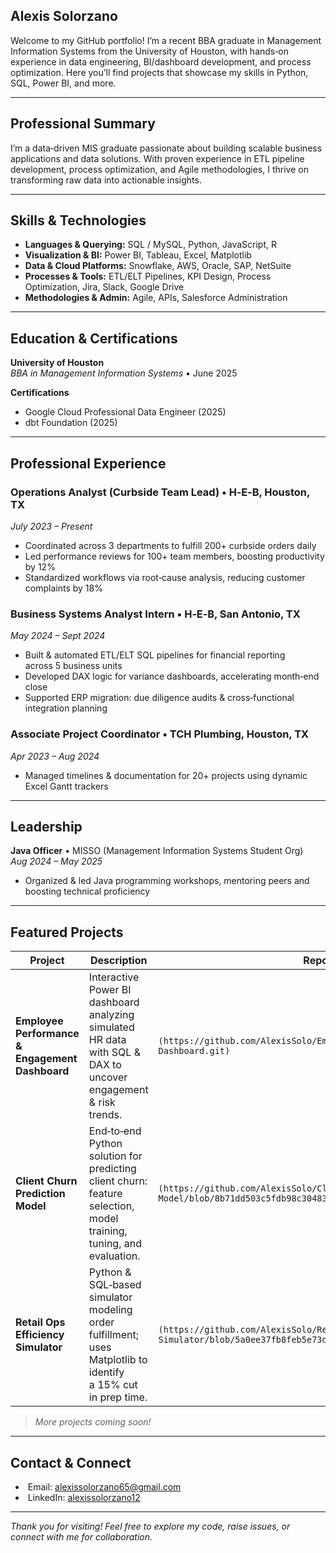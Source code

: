 
## Alexis Solorzano 

Welcome to my GitHub portfolio! I’m a recent BBA graduate in Management Information Systems from the University of Houston, with hands‑on experience in data engineering, BI/dashboard development, and process optimization. Here you’ll find projects that showcase my skills in Python, SQL, Power BI, and more.

---

##  Professional Summary
I’m a data‑driven MIS graduate passionate about building scalable business applications and data solutions. With proven experience in ETL pipeline development, process optimization, and Agile methodologies, I thrive on transforming raw data into actionable insights.

---

##  Skills & Technologies

- **Languages & Querying:** SQL / MySQL, Python, JavaScript, R  
- **Visualization & BI:** Power BI, Tableau, Excel, Matplotlib  
- **Data & Cloud Platforms:** Snowflake, AWS, Oracle, SAP, NetSuite  
- **Processes & Tools:** ETL/ELT Pipelines, KPI Design, Process Optimization, Jira, Slack, Google Drive  
- **Methodologies & Admin:** Agile, APIs, Salesforce Administration  

---

##  Education & Certifications

**University of Houston**  
_BBA in Management Information Systems_ • June 2025  

**Certifications**  
- Google Cloud Professional Data Engineer (2025)  
- dbt Foundation (2025)  

---

##  Professional Experience

### Operations Analyst (Curbside Team Lead) • H‑E‑B, Houston, TX  
_July 2023 – Present_  
- Coordinated across 3 departments to fulfill 200+ curbside orders daily  
- Led performance reviews for 100+ team members, boosting productivity by 12%  
- Standardized workflows via root‑cause analysis, reducing customer complaints by 18%  

### Business Systems Analyst Intern • H‑E‑B, San Antonio, TX  
_May 2024 – Sept 2024_  
- Built & automated ETL/ELT SQL pipelines for financial reporting across 5 business units  
- Developed DAX logic for variance dashboards, accelerating month‑end close  
- Supported ERP migration: due diligence audits & cross‑functional integration planning  

### Associate Project Coordinator • TCH Plumbing, Houston, TX  
_Apr 2023 – Aug 2024_  
- Managed timelines & documentation for 20+ projects using dynamic Excel Gantt trackers  

---

##  Leadership

**Java Officer** • MISSO (Management Information Systems Student Org)  
_Aug 2024 – May 2025_  
- Organized & led Java programming workshops, mentoring peers and boosting technical proficiency  

---

##  Featured Projects

| Project                                   | Description                                                                                             | Repo Link                 |
| ----------------------------------------- | ------------------------------------------------------------------------------------------------------- | ------------------------- |
| **Employee Performance & Engagement Dashboard** | Interactive Power BI dashboard analyzing simulated HR data with SQL & DAX to uncover engagement & risk trends. | `(https://github.com/AlexisSolo/Employee-Performance-Engagement-Dashboard.git)`    |
| **Client Churn Prediction Model**         | End‑to‑end Python solution for predicting client churn: feature selection, model training, tuning, and evaluation. | `(https://github.com/AlexisSolo/Client-Churn-Prediction-Model/blob/8b71dd503c5fdb98c3048351d95561c3956426cc/README.md)`    |
| **Retail Ops Efficiency Simulator**       | Python & SQL‑based simulator modeling order fulfillment; uses Matplotlib to identify a 15% cut in prep time. | `(https://github.com/AlexisSolo/Retail-Operations-Efficiency-Simulator/blob/5a0ee37fb8feb5e73d35549a721b7ae8efecb09e/README.md)`    |

> _More projects coming soon!_  

---

##  Contact & Connect

-  Email: alexissolorzano65@gmail.com  
-  LinkedIn: [alexissolorzano12](https://www.linkedin.com/in/alexissolorzano12/)  

---

*Thank you for visiting! Feel free to explore my code, raise issues, or connect with me for collaboration.*  
```

